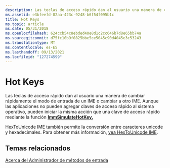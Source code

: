 ```yaml
---
description: Las teclas de acceso rápido dan al usuario una manera de cambiar rápidamente el modo de entrada de un IME o cambiar a otro IME.
ms.assetid: e3bfeefd-82aa-423c-9248-b6f54f095b1c
title: Hot Keys
ms.topic: article
ms.date: 05/31/2018
ms.openlocfilehash: 624ccb54c8ebded40e8d1c2cc646b7d8e65bb74a
ms.sourcegitcommit: d75fc10b9f0825bbe5ce5045c90d4045e3c53243
ms.translationtype: MT
ms.contentlocale: es-ES
ms.lasthandoff: 09/13/2021
ms.locfileid: "127274599"
---
```

# <a name="hot-keys"></a>Hot Keys

Las teclas de acceso rápido dan al usuario una manera de cambiar rápidamente el modo de entrada de un IME o cambiar a otro IME. Aunque las aplicaciones no pueden agregar claves de acceso rápido al sistema operativo, pueden iniciar la misma acción que una clave de acceso rápido mediante la función [**ImmSimulateHotKey.**](/windows/desktop/api/Imm/nf-imm-immsimulatehotkey)

HexToUnicode IME también permite la conversión entre caracteres unicode y hexadecimales. Para obtener más información, [vea HexToUnicode IME](hextounicode-ime.md).

## <a name="related-topics"></a>Temas relacionados

<dl> <dt>

[Acerca del Administrador de métodos de entrada](about-input-method-manager.md)
</dt> </dl>

 

 



